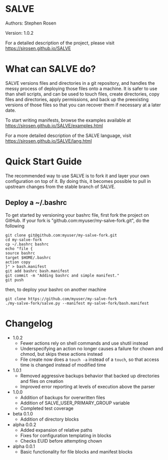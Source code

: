 SALVE
=====

Authors: Stephen Rosen

Version: 1.0.2

For a detailed description of the project, please visit https://sirosen.github.io/SALVE

What can SALVE do?
==================

SALVE versions files and directories in a git repository, and handles the messy process of deploying those files onto a machine.
It is safer to use than shell scripts, and can be used to touch files, create directories, copy files and directories, apply permissions, and back up the preexisting versions of those files so that you can recover them if necessary at a later date.

To start writing manifests, browse the examples available at https://sirosen.github.io/SALVE/examples.html

For a more detailed description of the SALVE language, visit https://sirosen.github.io/SALVE/lang.html

Quick Start Guide
=================

The recommended way to use SALVE is to fork it and layer your own configuration on top of it.
By doing this, it becomes possible to pull in upstream changes from the stable branch of SALVE.

Deploy a ~/.bashrc
------------------
To get started by versioning your bashrc file, first fork the project on GitHub.
If your fork is "github.com:myuser/my-salve-fork.git", do the following
```
git clone git@github.com:myuser/my-salve-fork.git
cd my-salve-fork
cp ~/.bashrc bashrc
echo "file {
source bashrc
target $HOME/.bashrc
action copy
}" > bash.manifest
git add bashrc bash.manifest
git commit -m "Adding bashrc and simple manifest."
git push
```

then, to deploy your bashrc on another machine

```
git clone https://github.com/myuser/my-salve-fork
./my-salve-fork/salve.py --manifest my-salve-fork/bash.manifest
```

Changelog
=========
 * 1.0.2
    * Fewer actions rely on shell commands and use shutil instead
    * Underspecifying an action no longer causes a failure for chown and chmod, but skips these actions instead
    * File create now does a ```touch -a``` instead of a ```touch```, so that access time is changed instead of modified time
 * 1.0.1
    * Removed aggressive backups behavior that backed up directories and files on creation
    * Improved error reporting at levels of execution above the parser
 * 1.0.0
    * Addition of backups for overwritten files
    * Addition of SALVE_USER_PRIMARY_GROUP variable
    * Completed test coverage
 * beta 0.1.0
    * Addition of directory blocks
 * alpha 0.0.2
    * Added expansion of relative paths
    * Fixes for configuration templating in blocks
    * Checks EUID before attempting chown
 * alpha 0.0.1
    * Basic functionality for file blocks and manifest blocks
